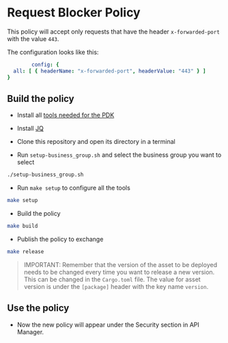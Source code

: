 # Request Blocker Policy

This policy will accept only requests that have the header `x-forwarded-port` with the value `443`.

The configuration looks like this:

```yaml
        config: {
  all: [ { headerName: "x-forwarded-port", headerValue: "443" } ]
}
```

## Build the policy

* Install all [tools needed for the PDK](https://docs.mulesoft.com/pdk/latest/policies-pdk-prerequisites)

* Install [JQ](https://jqlang.github.io/jq/download)

* Clone this repository and open its directory in a terminal

* Run `setup-business_group.sh` and select the business group you want to select

```bash
./setup-business_group.sh
```

* Run `make setup` to configure all the tools

```bash
make setup
```

* Build the policy

```bash
make build
```

* Publish the policy to exchange

```bash
make release
```

> IMPORTANT: Remember that the version of the asset to be deployed needs to be changed every time you want to release a new version. This can be changed in the `Cargo.toml` file. The value for asset version is under the `[package]` header with the key name `version`.

## Use the policy

* Now the new policy will appear under the Security section in API Manager.